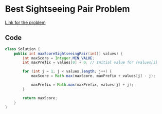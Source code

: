 # Best Sightseeing Pair Problem

[Link for the problem](https://leetcode.com/problems/best-sightseeing-pair/description/)

## Code

```java
class Solution {
    public int maxScoreSightseeingPair(int[] values) {
        int maxScore = Integer.MIN_VALUE;
        int maxPrefix = values[0] + 0; // Initial value for (values[i] + i)

        for (int j = 1; j < values.length; j++) {
            maxScore = Math.max(maxScore, maxPrefix + values[j] - j);

            maxPrefix = Math.max(maxPrefix, values[j] + j);
        }

        return maxScore;
    }
}
